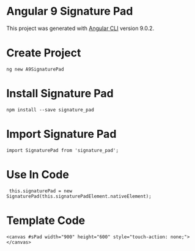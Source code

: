 # Angular 9 Signature Pad

This project was generated with [Angular CLI](https://github.com/angular/angular-cli) version 9.0.2.

# Create Project
`ng new A9SignaturePad`

# Install Signature Pad
`npm install --save signature_pad`

# Import Signature Pad
`import SignaturePad from 'signature_pad';`

# Use In Code
` this.signaturePad = new SignaturePad(this.signaturePadElement.nativeElement);`

# Template Code
`<canvas #sPad width="900" height="600" style="touch-action: none;"></canvas>`
